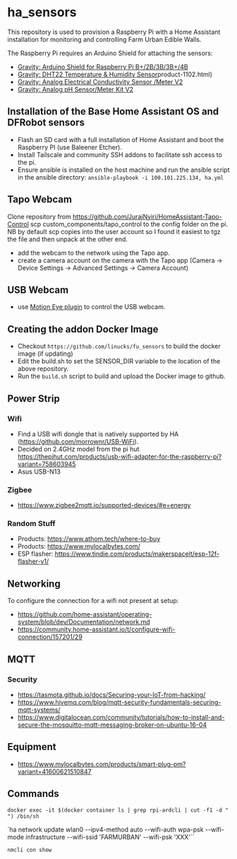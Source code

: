 # ha_sensors
This repository is used to provision a Raspberry Pi with a Home Assistant installation for monitoring and controlling Farm Urban Edible Walls.

The Raspberry Pi requires an Arduino Shield for attaching the sensors:
* [Gravity: Arduino Shield for Raspberry Pi B+/2B/3B/3B+/4B](https://www.dfrobot.com/product-1211.html)
* [Gravity: DHT22 Temperature & Humidity Sensor](https://www.dfrobot.com)product-1102.html)
* [Gravity: Analog Electrical Conductivity Sensor /Meter V2](https://www.dfrobot.com/product-1123.html)
* [Gravity: Analog pH Sensor/Meter Kit V2](https://www.dfrobot.com/product-1782.html)


## Installation of the Base Home Assistant OS and DFRobot sensors
* Flash an SD card with a full installation of Home Assistant and boot the Raspberry PI (use Baleener Etcher).
* Install Tailscale and community SSH addons to facilitate ssh access to the pi.
*  Ensure ansible is installed on the host machine and run the ansible script in the ansible directory:
  `ansible-playbook -i 100.101.225.134, ha.yml`

## Tapo Webcam
Clone repository from https://github.com/JurajNyiri/HomeAssistant-Tapo-Control
scp custom_components/tapo_control to the config folder on the pi. NB by default scp copies into the user account so I found it easiest to tgz the file and then unpack at the other end.
* add the webcam to the network using the Tapo app.
* create a camera account on the camera with the Tapo app (Camera -> Device Settings -> Advanced Settings -> Camera Account)

## USB Webcam
* use [Motion Eye plugin](https://github.com/hassio-addons/addon-motioneye) to control the USB webcam.

## Creating the addon Docker Image
* Checkout `https://github.com/linucks/fu_sensors` to build the docker image (if updating)
* Edit the build.sh to set the SENSOR_DIR variable to the location of the above repository.
* Run the `build.sh` script to build and upload the Docker image to github.

## Power Strip
### Wifi
* Find a USB wifi dongle that is natively supported by HA (https://github.com/morrownr/USB-WiFi).
* Decided on 2.4GHz model from the pi hut https://thepihut.com/products/usb-wifi-adapter-for-the-raspberry-pi?variant=758603945
* Asus USB-N13

### Zigbee
* https://www.zigbee2mqtt.io/supported-devices/#e=energy

### Random Stuff
* Products: https://www.athom.tech/where-to-buy
* Products: https://www.mylocalbytes.com/
* ESP flasher: https://www.tindie.com/products/makerspacelt/esp-12f-flasher-v1/

## Networking
To configure the connection for a wifi not present at setup:
* https://github.com/home-assistant/operating-system/blob/dev/Documentation/network.md
* https://community.home-assistant.io/t/configure-wifi-connection/157201/29


## MQTT
### Security
- https://tasmota.github.io/docs/Securing-your-IoT-from-hacking/
- https://www.hivemq.com/blog/mqtt-security-fundamentals-securing-mqtt-systems/
- https://www.digitalocean.com/community/tutorials/how-to-install-and-secure-the-mosquitto-mqtt-messaging-broker-on-ubuntu-16-04

## Equipment

- https://www.mylocalbytes.com/products/smart-plug-pm?variant=41600621510847

## Commands

`docker exec -it $(docker container ls | grep rpi-ardcli | cut -f1 -d " ") /bin/sh`

`ha network update wlan0 --ipv4-method auto --wifi-auth wpa-psk --wifi-mode infrastructure --wifi-ssid 'FARMURBAN' --wifi-psk 'XXX'``

`nmcli con show`
